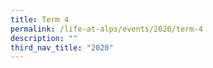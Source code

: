 ```yaml
---
title: Term 4
permalink: /life-at-alps/events/2020/term-4
description: ""
third_nav_title: "2020"
---
```

